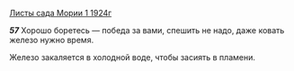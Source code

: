 
[Листы сада Мории 1 1924г](https://127.0.0.1:4002/agni/1924)

___57___
Хорошо боретесь — победа за вами, спешить не надо, даже ковать железо нужно время.   

Железо закаляется в холодной воде, чтобы засиять в пламени.   

